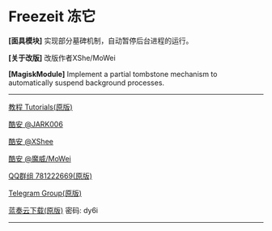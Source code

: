 # Freezeit 冻它

**[面具模块]** 实现部分墓碑机制，自动暂停后台进程的运行。

**[关于改版]** 改版作者XShe/MoWei

**[MagiskModule]** Implement a partial tombstone mechanism to automatically suspend background processes.

---

[教程 Tutorials(原版)](https://jark006.github.io/FreezeitIntroduction/)

[酷安 @JARK006](https://www.coolapk.com/u/1212220)

[酷安 @XShee](https://www.coolapk.com/u/20552855) 

[酷安 @魔威/MoWei](https://www.coolapk.com/u/24268987) 

[QQ群组 781222669(原版)](https://jq.qq.com/?_wv=1027&k=Q5aVUglt)

[Telegram Group(原版)](https://t.me/+sjDX1oTk31ZmYjY1)

[蓝奏云下载(原版)](https://jark006.lanzout.com/b017oz9if) 密码: dy6i

---

